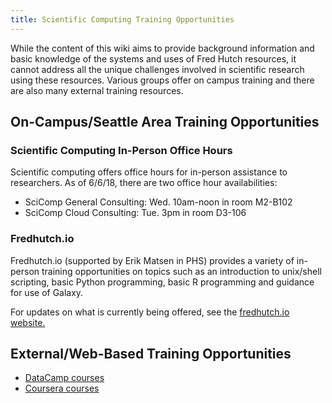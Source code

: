 ```yaml
---
title: Scientific Computing Training Opportunities
---
```

While the content of this wiki aims to provide background information and basic knowledge of the systems and uses of Fred Hutch resources, it cannot address all the unique challenges involved in scientific research using these resources.  Various groups offer on campus training and there are also many external training resources.  

## On-Campus/Seattle Area Training Opportunities
### Scientific Computing In-Person Office Hours
Scientific computing offers office hours for in-person assistance to researchers.  As of 6/6/18, there are two office hour availabilities:

- SciComp General Consulting: Wed. 10am-noon in room M2-B102
- SciComp Cloud Consulting: Tue. 3pm in room D3-106


### Fredhutch.io
Fredhutch.io (supported by Erik Matsen in PHS) provides a variety of in-person training opportunities on topics such as an introduction to unix/shell scripting, basic Python programming, basic R programming and guidance for use of Galaxy.  

For updates on what is currently being offered, see the [fredhutch.io website.](http://www.fredhutch.io/)


## External/Web-Based Training Opportunities

- [DataCamp courses](https://www.datacamp.com/)
- [Coursera courses](https://www.coursera.org/)
